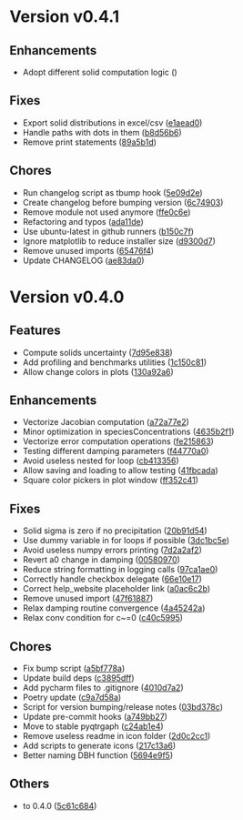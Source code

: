 # Version v0.4.1

## Enhancements
* Adopt different solid computation logic ([](https://github.com/Kastakin/PyES/commit/))

## Fixes
* Export solid distributions in excel/csv ([e1aead0](https://github.com/Kastakin/PyES/commit/e1aead03c50b4de9546380654e51ce0aa4a22213))
* Handle paths with dots in them ([b8d56b6](https://github.com/Kastakin/PyES/commit/b8d56b646cebc964519fa98c42d541dfabc7c1a3))
* Remove print statements ([89a5b1d](https://github.com/Kastakin/PyES/commit/89a5b1d930512209733b2f6fbde3ce4c60529d89))

## Chores
* Run changelog script as tbump hook ([5e09d2e](https://github.com/Kastakin/PyES/commit/5e09d2e51a0f611b46efa446a7770c8eabd23819))
* Create changelog before bumping version ([6c74903](https://github.com/Kastakin/PyES/commit/6c74903142c547b0480f109891af25b53729f769))
* Remove module not used anymore ([ffe0c6e](https://github.com/Kastakin/PyES/commit/ffe0c6ec1fb76bf6dea320042f3e915675b5608a))
* Refactoring and typos ([ada11de](https://github.com/Kastakin/PyES/commit/ada11de3d5ec5b28cc83648babf2058b5bb5bf46))
* Use ubuntu-latest in github runners ([b150c7f](https://github.com/Kastakin/PyES/commit/b150c7fc3ed2b0583fa0a85cc304e0818c48c487))
* Ignore matplotlib to reduce installer size ([d9300d7](https://github.com/Kastakin/PyES/commit/d9300d7256f5fa88efc198d53af388d1b8a7204e))
* Remove unused imports ([65476f4](https://github.com/Kastakin/PyES/commit/65476f43464d93302825a41b06e7bd6980e4fd08))
* Update CHANGELOG ([ae83da0](https://github.com/Kastakin/PyES/commit/ae83da0a3b0481d577834bdca52f3a5b5fc8857c))


# Version v0.4.0

## Features
* Compute solids uncertainty ([7d95e838](https://github.com/Kastakin/PyES/commit/7d95e838d3984ce47d2851e4ded61c9ffedece17))
* Add profiling and benchmarks utilities ([1c150c81](https://github.com/Kastakin/PyES/commit/1c150c812b88617fa98921b05641e8283adee599))
* Allow change colors in plots ([130a92a6](https://github.com/Kastakin/PyES/commit/130a92a66bca0cb7505212d9d9645c95b4d29ea0))

## Enhancements
* Vectorize Jacobian computation ([a72a77e2](https://github.com/Kastakin/PyES/commit/a72a77e2dacfbbfda7f17e6dd75311d39ea49094))
* Minor optimization in speciesConcentrations ([4635b2f1](https://github.com/Kastakin/PyES/commit/4635b2f101f166fcbef24db79a9b2ce85341639d))
* Vectorize error computation operations ([fe215863](https://github.com/Kastakin/PyES/commit/fe215863eaee23ff1679b128afe385a066016e66))
* Testing different damping parameters ([f44770a0](https://github.com/Kastakin/PyES/commit/f44770a012f3d3dc21aa4d9fd548ac15a27f4583))
* Avoid useless nested for loop ([cb413356](https://github.com/Kastakin/PyES/commit/cb41335614ee4276f33995819d00e8fe56e57c0a))
* Allow saving and loading to allow testing ([41fbcada](https://github.com/Kastakin/PyES/commit/41fbcadac323b44bc34dcdadf2f46fc75892cce9))
* Square color pickers in plot window ([ff352c41](https://github.com/Kastakin/PyES/commit/ff352c413f0deea59d0d1914343d5e34d9740b0c))

## Fixes
* Solid sigma is zero if no precipitation ([20b91d54](https://github.com/Kastakin/PyES/commit/20b91d54d5e0b164e114d47465eaafb00890223e))
* Use dummy variable in for loops if possible ([3dc1bc5e](https://github.com/Kastakin/PyES/commit/3dc1bc5e5ea5ae1b90c2d4492a5f154872db757b))
* Avoid useless numpy errors printing ([7d2a2af2](https://github.com/Kastakin/PyES/commit/7d2a2af2aadb31507360852b640d3377782ba467))
* Revert a0 change in damping ([00580970](https://github.com/Kastakin/PyES/commit/00580970dabf471aebf9b351af8cd948ddc558c7))
* Reduce string formatting in logging calls ([97ca1ae0](https://github.com/Kastakin/PyES/commit/97ca1ae0eb2c2b7d126dbc4d0f7c18d5511afcb3))
* Correctly handle checkbox delegate ([66e10e17](https://github.com/Kastakin/PyES/commit/66e10e171240b43d26b5535026c3c97e652f1b4e))
* Correct help_website placeholder link ([a0ac6c2b](https://github.com/Kastakin/PyES/commit/a0ac6c2be460d74b881ecafffe4a55f7df941358))
* Remove unused import ([47f61887](https://github.com/Kastakin/PyES/commit/47f618874e3141242a87239aeb6a97bb4618015e))
* Relax damping routine convergence ([4a45242a](https://github.com/Kastakin/PyES/commit/4a45242a967fd13968465c51eb9458089e7915d3))
* Relax conv condition for c~=0 ([c40c5995](https://github.com/Kastakin/PyES/commit/c40c5995d4b07681d7b47e93911da12999a13dcc))

## Chores
* Fix bump script ([a5bf778a](https://github.com/Kastakin/PyES/commit/a5bf778a352ab7a9924fcdc86a0a2a0eb8a515b0))
* Update build deps ([c3895dff](https://github.com/Kastakin/PyES/commit/c3895dff52f2440d41113ea829d140fc04e55a3f))
* Add pycharm files to .gitignore ([4010d7a2](https://github.com/Kastakin/PyES/commit/4010d7a239c8b5c4ac9bbc674573e8fbd234fb27))
* Poetry update ([c9a7d58a](https://github.com/Kastakin/PyES/commit/c9a7d58a9d240bd2a8acb5323125f69ff2c246e8))
* Script for version bumping/release notes ([03bd378c](https://github.com/Kastakin/PyES/commit/03bd378c012d67704e963a0445833b2201212ad3))
* Update pre-commit hooks ([a749bb27](https://github.com/Kastakin/PyES/commit/a749bb270014e2ec997d5d5a5d4662ac42b072eb))
* Move to stable pyqtrgaph ([c24ab1e4](https://github.com/Kastakin/PyES/commit/c24ab1e412a1449dfabf94e6140881bd607a8463))
* Remove useless readme in icon folder ([2d0c2cc1](https://github.com/Kastakin/PyES/commit/2d0c2cc1440ca0325ffbee92d42f7022ff47269c))
* Add scripts to generate icons ([217c13a6](https://github.com/Kastakin/PyES/commit/217c13a6027c832c882e70d1318140c2a0656908))
* Better naming DBH function ([5694e9f5](https://github.com/Kastakin/PyES/commit/5694e9f5ad306c4b4a04a0f3a3344c41f82815ab))

## Others
* to 0.4.0 ([5c61c684](https://github.com/Kastakin/PyES/commit/5c61c684bce0bf4348cc0bab84ec999480cd8bc1))



